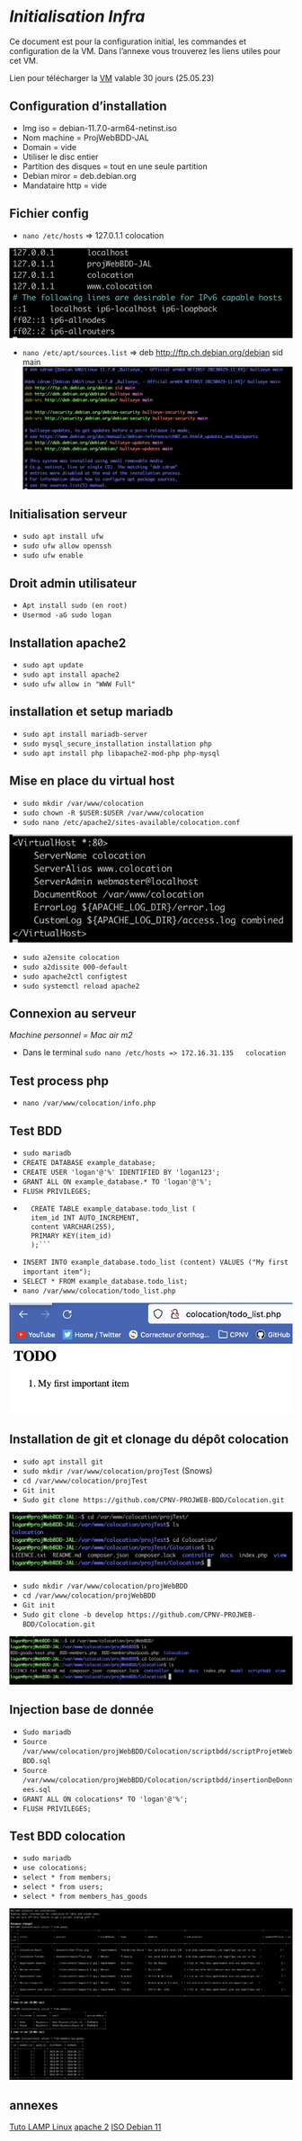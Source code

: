 # *Initialisation Infra*
Ce document est pour la configuration initial, les commandes et configuration de la VM. Dans l’annexe vous trouverez les liens utiles pour cet VM.

Lien pour télécharger la [VM](https://www.swisstransfer.com/d/d19a3aa5-0a4f-48df-a644-38c02535a2c1) valable 30 jours (25.05.23) 


## Configuration d’installation
- Img iso = debian-11.7.0-arm64-netinst.iso
- Nom machine = ProjWebBDD-JAL
- Domain = vide
- Utiliser le disc entier
- Partition des disques = tout en une seule partition
- Debian miror = deb.debian.org
- Mandataire http = vide
## Fichier config 
- `nano /etc/hosts` => 127.0.1.1 colocation

![FQDN](Screenshot%20result%20infra/FQDN.png)
- `nano /etc/apt/sources.list` => deb http://ftp.ch.debian.org/debian sid main 
![SID](Screenshot%20result%20infra/SID.png)
## Initialisation serveur
- `sudo apt install ufw`
- `sudo ufw allow openssh`
- `sudo ufw enable`
## Droit admin utilisateur
- `Apt install sudo (en root)`
- `Usermod -aG sudo logan`
## Installation apache2
- `sudo apt update`
- `sudo apt install apache2`
- `sudo ufw allow in "WWW Full"`
## installation et setup mariadb
- `sudo apt install mariadb-server`
- `sudo mysql_secure_installation installation php`
- `sudo apt install php libapache2-mod-php php-mysql`
## Mise en place du virtual host
- `sudo mkdir /var/www/colocation`
- `sudo chown -R $USER:$USER /var/www/colocation`
- `sudo nano /etc/apache2/sites-available/colocation.conf`
  
![VH conf](Screenshot%20result%20infra/VH%20conf.png)

- `sudo a2ensite colocation`
- `sudo a2dissite 000-default`
- `sudo apache2ctl configtest`
- `sudo systemctl reload apache2`

## Connexion au serveur
*Machine personnel = Mac air m2*
- Dans le terminal `sudo nano /etc/hosts => 172.16.31.135 	colocation`
## Test process php
- `nano /var/www/colocation/info.php`
## Test BDD 
- `sudo mariadb`
- `CREATE DATABASE example_database;`
- `CREATE USER 'logan'@'%' IDENTIFIED BY 'logan123';`
- `GRANT ALL ON example_database.* TO 'logan'@'%';`
- `FLUSH PRIVILEGES;`
- ```
	CREATE TABLE example_database.todo_list (
	item_id INT AUTO_INCREMENT,
	content VARCHAR(255),
	PRIMARY KEY(item_id)
	);```
- `INSERT INTO example_database.todo_list (content) VALUES ("My first important item");`
- `SELECT * FROM example_database.todo_list;`
- `nano /var/www/colocation/todo_list.php`

![resultat ex bdd](Screenshot%20result%20infra/example%20bdd.png)
## Installation de git et clonage du dépôt colocation
- `sudo apt install git`
- `sudo mkdir /var/www/colocation/projTest` (Snows)
- `cd /var/www/colocation/projTest`
- `Git init`
- `Sudo git clone https://github.com/CPNV-PROJWEB-BDD/Colocation.git`
  
![clone repo snow](Screenshot%20result%20infra/clone%20test.png)
- `sudo mkdir /var/www/colocation/projWebBDD`
- `cd /var/www/colocation/projWebBDD`
- `Git init`
- `Sudo git clone -b develop https://github.com/CPNV-PROJWEB-BDD/Colocation.git`
  
![clone repo](Screenshot%20result%20infra/clone%20repo.png)
## Injection base de donnée
- `Sudo mariadb`
- `Source /var/www/colocation/projWebBDD/Colocation/scriptbdd/scriptProjetWebBDD.sql`
- `Source /var/www/colocation/projWebBDD/Colocation/scriptbdd/insertionDeDonnees.sql`
- `GRANT ALL ON colocations* TO 'logan'@'%';`
- `FLUSH PRIVILEGES;`
## Test BDD colocation
- `sudo mariadb`
- `use colocations;`
- `select * from members;`
- `select * from users;`
- `select * from members_has_goods`
  
![Resultat BDD](Screenshot%20result%20infra/Resultat%20BDD.png)
## annexes
[Tuto LAMP Linux](https://www.digitalocean.com/community/tutorials/how-to-install-linux-apache-mariadb-php-lamp-stack-on-debian-11)
[apache 2](https://packages.debian.org/sid/arm64/apache2/download)
[ISO Debian 11](https://www.debian.org/distrib/netinst)
